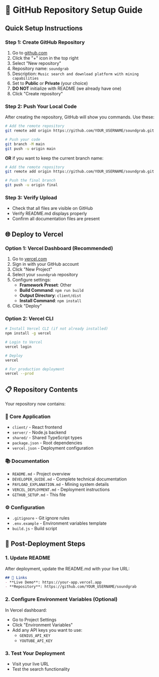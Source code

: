 # 🚀 GitHub Repository Setup Guide

## Quick Setup Instructions

### Step 1: Create GitHub Repository
1. Go to [github.com](https://github.com)
2. Click the "+" icon in the top right
3. Select "New repository"
4. Repository name: `soundgrab`
5. Description: `Music search and download platform with mining capabilities`
6. Set to **Public** or **Private** (your choice)
7. **DO NOT** initialize with README (we already have one)
8. Click "Create repository"

### Step 2: Push Your Local Code

After creating the repository, GitHub will show you commands. Use these:

```bash
# Add the remote repository
git remote add origin https://github.com/YOUR_USERNAME/soundgrab.git

# Push your code
git branch -M main
git push -u origin main
```

**OR** if you want to keep the current branch name:

```bash
# Add the remote repository
git remote add origin https://github.com/YOUR_USERNAME/soundgrab.git

# Push the final branch
git push -u origin final
```

### Step 3: Verify Upload
- Check that all files are visible on GitHub
- Verify README.md displays properly
- Confirm all documentation files are present

## 🌐 Deploy to Vercel

### Option 1: Vercel Dashboard (Recommended)
1. Go to [vercel.com](https://vercel.com)
2. Sign in with your GitHub account
3. Click "New Project"
4. Select your `soundgrab` repository
5. Configure settings:
   - **Framework Preset**: Other
   - **Build Command**: `npm run build`
   - **Output Directory**: `client/dist`
   - **Install Command**: `npm install`
6. Click "Deploy"

### Option 2: Vercel CLI
```bash
# Install Vercel CLI (if not already installed)
npm install -g vercel

# Login to Vercel
vercel login

# Deploy
vercel

# For production deployment
vercel --prod
```

## 📋 Repository Contents

Your repository now contains:

### 📁 Core Application
- `client/` - React frontend
- `server/` - Node.js backend  
- `shared/` - Shared TypeScript types
- `package.json` - Root dependencies
- `vercel.json` - Deployment configuration

### 📚 Documentation
- `README.md` - Project overview
- `DEVELOPER_GUIDE.md` - Complete technical documentation
- `PAYLOAD_EXPLANATION.md` - Mining system details
- `VERCEL_DEPLOYMENT.md` - Deployment instructions
- `GITHUB_SETUP.md` - This file

### ⚙️ Configuration
- `.gitignore` - Git ignore rules
- `.env.example` - Environment variables template
- `build.js` - Build script

## 🔧 Post-Deployment Steps

### 1. Update README
After deployment, update the README.md with your live URL:

```markdown
## 🔗 Links
- **Live Demo**: https://your-app.vercel.app
- **Repository**: https://github.com/YOUR_USERNAME/soundgrab
```

### 2. Configure Environment Variables (Optional)
In Vercel dashboard:
- Go to Project Settings
- Click "Environment Variables"
- Add any API keys you want to use:
  - `GENIUS_API_KEY`
  - `YOUTUBE_API_KEY`

### 3. Test Your Deployment
- Visit your live URL
- Test the search functionality
